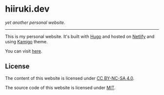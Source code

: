 # hiiruki.dev

_yet another personal website._

---

This is my personal website. It's built with [Hugo](https://gohugo.io/) and hosted on [Netlify](https://www.netlify.com/) and using [Kamigo](https://github.com/hiiruki/hugo-Kamigo) theme.

You can visit [here](https://hiiruki.dev).

## License

The content of this website is licensed under [CC BY-NC-SA 4.0](https://creativecommons.org/licenses/by-nc-sa/4.0/).

The source code of this website is licensed under [MIT](/LICENSE).